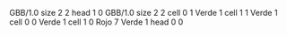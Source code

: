 <gs-board> GBB/1.0
size 2 2
head 1 0
 </gs-board>
<gs-board> GBB/1.0
size 2 2
cell 0 1 Verde 1 
cell 1 1 Verde 1 
cell 0 0 Verde 1 
cell 1 0 Rojo 7 Verde 1 
head 0 0
 </gs-board>